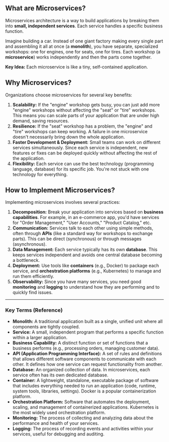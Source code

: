 ## What are Microservices?

Microservices architecture is a way to build applications by breaking them into **small, independent services**. Each service handles a specific business function.

Imagine building a car. Instead of one giant factory making every single part and assembling it all at once (a **monolith**), you have separate, specialized workshops: one for engines, one for seats, one for tires. Each workshop (a **microservice**) works independently and then the parts come together.

**Key Idea:** Each microservice is like a tiny, self-contained application.

## Why Microservices?

Organizations choose microservices for several key benefits:

1.  **Scalability:** If the "engine" workshop gets busy, you can just add more "engine" workshops without affecting the "seat" or "tire" workshops. This means you can scale parts of your application that are under high demand, saving resources.
2.  **Resilience:** If the "seat" workshop has a problem, the "engine" and "tire" workshops can keep working. A failure in one microservice doesn't necessarily bring down the whole application.
3.  **Faster Development & Deployment:** Small teams can work on different services simultaneously. Since each service is independent, new features or fixes can be deployed quickly without affecting the rest of the application.
4.  **Flexibility:** Each service can use the best technology (programming language, database) for its specific job. You're not stuck with one technology for everything.

## How to Implement Microservices?

Implementing microservices involves several practices:

1.  **Decomposition:** Break your application into services based on **business capabilities**. For example, in an e-commerce app, you'd have services for "Order Management," "User Accounts," "Product Catalog," etc.
2.  **Communication:** Services talk to each other using simple methods, often through **APIs** (like a standard way for workshops to exchange parts). This can be direct (synchronous) or through messages (asynchronous).
3.  **Data Management:** Each service typically has its own **database**. This keeps services independent and avoids one central database becoming a bottleneck.
4.  **Deployment:** Use tools like **containers** (e.g., Docker) to package each service, and **orchestration platforms** (e.g., Kubernetes) to manage and run them efficiently.
5.  **Observability:** Since you have many services, you need good **monitoring** and **logging** to understand how they are performing and to quickly find issues.

---

### Key Terms (Reference)

* **Monolith:** A traditional application built as a single, unified unit where all components are tightly coupled.
* **Service:** A small, independent program that performs a specific function within a larger application.
* **Business Capability:** A distinct function or set of functions that a business performs (e.g., processing orders, managing customer data).
* **API (Application Programming Interface):** A set of rules and definitions that allows different software components to communicate with each other. It defines how one service can request functionality from another.
* **Database:** An organized collection of data. In microservices, each service often has its own dedicated database.
* **Container:** A lightweight, standalone, executable package of software that includes everything needed to run an application (code, runtime, system tools, libraries, settings). Docker is a popular containerization platform.
* **Orchestration Platform:** Software that automates the deployment, scaling, and management of containerized applications. Kubernetes is the most widely used orchestration platform.
* **Monitoring:** The process of collecting and analyzing data about the performance and health of your services.
* **Logging:** The process of recording events and activities within your services, useful for debugging and auditing.